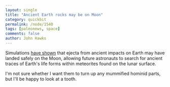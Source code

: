 ```yaml
---
layout: single 
title: "Ancient Earth rocks may be on Moon" 
category: quickbit
permalink: /node/1540
tags: [paleonews, space] 
comments: false 
author: John Hawks 
---
```


Simulations <a href="http://www.space.com/scienceastronomy/080626-am-earth-moon.html">have shown</a> that ejecta from ancient impacts on Earth may have landed safely on the Moon, allowing future astronauts to search for ancient traces of Earth's life forms within meteorites found on the lunar surface. 

I'm not sure whether I want them to turn up any mummified hominid parts, but I'll be happy to look at a tooth. 

